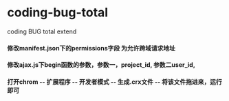 # coding-bug-total
coding BUG total extend

#### 修改manifest.json下的permissions字段 为允许跨域请求地址
#### 修改ajax.js下begin函数的参数，参数一，project_id, 参数二user_id,
#### 打开chrom -- 扩展程序 -- 开发者模式 -- 生成.crx文件 -- 将该文件拖进来，运行即可 
